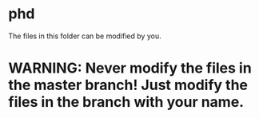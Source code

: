 # phd

The files in this folder can be modified by you.

# WARNING: Never modify the files in the master branch! Just modify the files in the branch with your name.